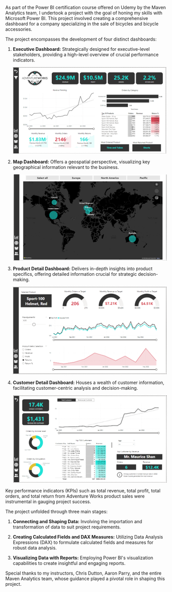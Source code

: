 As part of the Power BI certification course offered on Udemy by the Maven Analytics team, I undertook a project with the goal of honing my skills with Microsoft Power BI. This project involved creating a comprehensive dashboard for a company specializing in the sale of bicycles and bicycle accessories.

The project encompasses the development of four distinct dashboards:

1. **Executive Dashboard:** Strategically designed for executive-level stakeholders, providing a high-level overview of crucial performance indicators.

   ![Executive Dashboard](https://github.com/aghulams/Adventure-Works-Dashboard-Project-Using-Microsoft-Power-BI/blob/main/AdventureWorks%20Images/exec_dashboard.png)

2. **Map Dashboard:** Offers a geospatial perspective, visualizing key geographical information relevant to the business.

   ![Map Dashboard](https://github.com/aghulams/Adventure-Works-Dashboard-Project-Using-Microsoft-Power-BI/blob/main/AdventureWorks%20Images/map.png)

3. **Product Detail Dashboard:** Delivers in-depth insights into product specifics, offering detailed information crucial for strategic decision-making.

   ![Product Detail Dashboard](https://github.com/aghulams/Adventure-Works-Dashboard-Project-Using-Microsoft-Power-BI/blob/main/AdventureWorks%20Images/product_detail.png)

4. **Customer Detail Dashboard:** Houses a wealth of customer information, facilitating customer-centric analysis and decision-making.

   ![Customer Detail Dashboard](https://github.com/aghulams/Adventure-Works-Dashboard-Project-Using-Microsoft-Power-BI/blob/main/AdventureWorks%20Images/customer_detail.png)

Key performance indicators (KPIs) such as total revenue, total profit, total orders, and total return from Adventure Works product sales were instrumental in gauging project success.

The project unfolded through three main stages:

1. **Connecting and Shaping Data:** Involving the importation and transformation of data to suit project requirements.

2. **Creating Calculated Fields and DAX Measures:** Utilizing Data Analysis Expressions (DAX) to formulate calculated fields and measures for robust data analysis.

3. **Visualizing Data with Reports:** Employing Power BI's visualization capabilities to create insightful and engaging reports.

Special thanks to my instructors, Chris Dutton, Aaron Parry, and the entire Maven Analytics team, whose guidance played a pivotal role in shaping this project.
